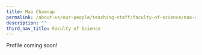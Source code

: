 ```yaml
---
title: Mao Chamnap
permalink: /about-us/our-people/teaching-staff/faculty-of-science/mao-chamnap/
description: ""
third_nav_title: Faculty of Science
---
```

Profile coming soon!